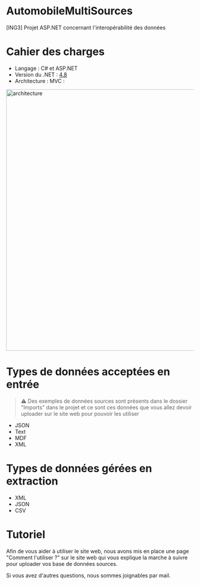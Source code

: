 # AutomobileMultiSources
[ING3] Projet ASP.NET concernant l'interopérabilité des données

# Cahier des charges

- Langage : C# et ASP.NET
- Version du .NET : [4.8](https://dotnet.microsoft.com/en-us/download/dotnet-framework/net48)
- Architecture : MVC :

<img src="https://i.imgur.com/Le9ApNI.png" alt="architecture" width="700px" />

# Types de données acceptées en entrée

> :warning: Des exemples de données sources sont présents dans le dossier "Imports" dans le projet et ce sont ces données que vous allez devoir uploader sur le site web pour pouvoir les utiliser

- JSON
- Text
- MDF
- XML

# Types de données gérées en extraction

- XML
- JSON
- CSV

# Tutoriel

Afin de vous aider à utiliser le site web, nous avons mis en place une page "Comment l'utiliser ?" sur le site web qui vous explique la marche à suivre pour uploader vos base de données sources.

Si vous avez d'autres questions, nous sommes joignables par mail.
